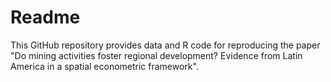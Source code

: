 # Readme

This GitHub repository provides data and R code for reproducing the paper "Do mining activities foster regional development? Evidence from Latin America in a spatial econometric framework".
